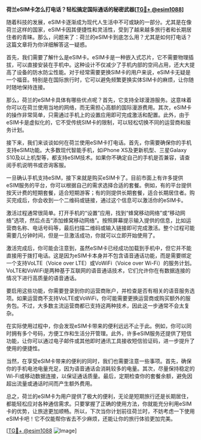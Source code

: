 **荷兰eSIM卡怎么打电话？轻松搞定国际通话的秘密武器[[TG💪+ @esim1088](https://t.me/s/esim1088)]**

随着科技的发展，eSIM卡逐渐成为现代人生活中不可或缺的一部分。尤其是在像荷兰这样的国家，eSIM卡因其便捷性和灵活性，受到了越来越多旅行者和长期居住者的青睐。那么，问题来了：荷兰的eSIM卡到底怎么用？尤其是如何打电话？这篇文章将为你详细解答这一疑惑。

首先，我们需要了解什么是eSIM卡。eSIM卡是一种嵌入式芯片，它不需要物理插拔，可以直接安装在手机中。这种设计不仅减少了手机内部的空间占用，还大大提高了设备的防水防尘性能。对于经常需要更换SIM卡的用户来说，eSIM卡无疑是一个福音。特别是在国际旅行时，它可以避免频繁更换实体SIM卡的麻烦，让你随时随地保持连接。

那么，荷兰的eSIM卡具体有哪些优点呢？首先，它支持全球漫游服务。这意味着你可以在荷兰使用当地的网络，而无需担心高额的国际漫游费用。其次，eSIM卡的操作非常简单，只需通过手机上的设置应用即可完成激活和配置。此外，由于eSIM卡是虚拟化的，它不受传统SIM卡的限制，可以轻松切换不同的运营商和服务计划。

接下来，我们来谈谈如何在荷兰使用eSIM卡打电话。首先，你需要确保你的手机支持eSIM功能。大多数现代智能手机，如iPhone XS及更新机型、三星Galaxy S10及以上机型等，都支持eSIM技术。如果你不确定自己的手机是否兼容，请查阅手机说明书或咨询客服。

一旦确认手机支持eSIM，接下来就是购买eSIM卡了。目前市面上有许多提供eSIM服务的平台，你可以根据自己的需求选择合适的套餐。例如，有的平台提供按天计费的短期套餐，适合短期游客；有的则提供长期套餐，适合长期居住者。购买完成后，你会收到一个二维码或链接，通过这个信息可以激活你的eSIM卡。

激活过程通常很简单。打开手机的“设置”应用，找到“蜂窝移动网络”或“移动网络”选项，然后点击“添加蜂窝移动网络”。按照屏幕提示输入提供的信息，比如运营商名称、电话号码等，最后扫描二维码或输入链接即可完成激活。整个过程可能需要几分钟时间，但是一旦激活成功，你就可以立即开始使用了。

激活完成后，你可能会注意到，虽然eSIM卡已经成功加载到手机中，但它并不能直接用于拨打电话。这是因为eSIM卡本身并不包含语音通话功能，而是需要绑定一个支持VoLTE（Voice over LTE）或VoWiFi（Voice over Wi-Fi）的服务计划。VoLTE和VoWiFi是两种基于互联网的语音通话技术，它们允许你在有数据连接的情况下进行高质量的语音通话。

要启用这些功能，你需要登录到你的运营商账户，并检查是否有相关的语音服务选项。如果运营商不支持VoLTE或VoWiFi，你可能需要更换运营商或购买额外的服务包。不过，大多数主流运营商都已支持这两种技术，因此这一步通常不会太复杂。

在实际使用过程中，你会发现eSIM卡带来的便利远远不止于此。例如，你可以同时拥有多个号码，方便工作和生活分开管理。此外，许多eSIM服务还提供了短信功能，让你可以通过电子邮件或其他即时通讯工具接收短信验证码，进一步提升了使用的便捷性。

当然，在享受eSIM卡带来的便利的同时，我们也需要注意一些事项。首先，确保你的手机电池电量充足，因为语音通话会消耗较多的电量。其次，尽量保持稳定的Wi-Fi或移动数据连接，以保证通话质量。最后，定期检查你的套餐余额，避免因超出流量或通话时间而产生额外费用。

总之，荷兰的eSIM卡为用户提供了极大的便利，无论是短期旅行还是长期居住，都能轻松应对各种通信需求。只要掌握了正确的使用方法，你就能充分利用eSIM卡的优势，让旅途更加顺畅。所以，下次当你计划前往荷兰时，不妨考虑一下使用eSIM卡吧！它不仅能帮你省去不少麻烦，还能让你的旅行体验更加完美。

[[TG💪+ @esim1088](https://t.me/s/esim1088) ![Image](https://i.postimg.cc/4NQfJmqS/Snipaste-2025-05-13-00-14-12.png)]